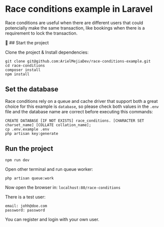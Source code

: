 # Race conditions example in Laravel

Race conditions are useful when there are different users that could potencially make the same transaction, like bookings when there is a requirement to lock the transaction.

🚀 ## Start the project

Clone the project & Install dependencies:

```
git clone git@github.com:ArielMejiaDev/race-conditions-example.git
cd race-conditions
composer install
npm install
```

## Set the database

Race conditions rely on a queue and cache driver that support both a great choice for this example is `database`, 
so please check both values in the `.env` file and the database name are correct before executing this commands:

```
CREATE DATABASE [IF NOT EXISTS] race_conditions. [CHARACTER SET charset_name] [COLLATE collation_name];
cp .env.example .env
php artisan key:generate
```

## Run the project

```
npm run dev
```

Open other terminal and run queue worker:

```
php artisan queue:work
```

Now open the browser in: `localhost:80/race-conditions`

There is a test user:

```
email: johh@doe.com
password: password
```

You can register and login with your own user.






